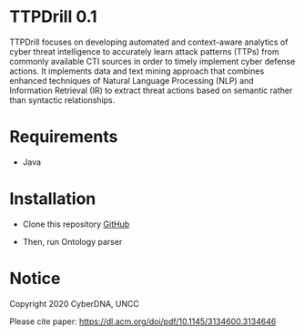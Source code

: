 # TTPDrill 0.1
TTPDrill focuses on developing automated and context-aware analytics of cyber threat intelligence to accurately learn attack patterns (TTPs) from commonly available CTI sources in order to timely implement cyber defense actions. It implements data and text mining approach that combines enhanced techniques of Natural Language Processing (NLP) and Information Retrieval (IR) to extract threat actions based on semantic rather than syntactic relationships. 

# Requirements
* Java

# Installation

* Clone this repository
  [GitHub](https://github.com/mpurba1/TTPDrill-0.1.git)
  
* Then, run Ontology parser

# Notice
Copyright 2020 CyberDNA, UNCC

Please cite paper: https://dl.acm.org/doi/pdf/10.1145/3134600.3134646
